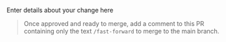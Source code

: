 Enter details about your change here

 > Once approved and ready to merge, add a comment to this PR containing only
 > the text `/fast-forward` to merge to the main branch.
